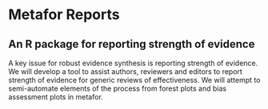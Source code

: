 # Metafor Reports

## An R package for reporting strength of evidence

A key issue for robust evidence synthesis is reporting strength of evidence. We will develop a tool to assist authors, reviewers and editors to report strength of evidence for generic reviews of effectiveness.  We will attempt to semi-automate elements of the process from forest plots and bias assessment plots in metafor.

